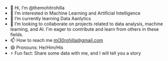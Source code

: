- 👋 Hi, I’m @themohitrohilla
- 👀 I’m interested in Machine Learning and Artificial Intelligence
- 🌱 I’m currently learning Data Aanlytics
- 💞️ I’m looking to collaborate on projects related to data analysis, machine learning, and AI. I'm eager to contribute and learn from others in these fields.
- 📫 How to reach me ml30rohilla@gmail.com
- 😄 Pronouns: He/Him/His
- ⚡ Fun fact: Share some data with me, and I will tell you a story

<!---
themohitrohilla/themohitrohilla is a ✨ special ✨ repository because its `README.md` (this file) appears on your GitHub profile.
You can click the Preview link to take a look at your changes.
--->

